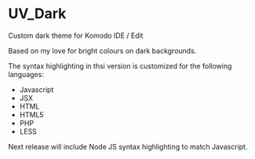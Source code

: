 # UV_Dark
Custom dark theme for Komodo IDE / Edit

Based on my love for bright colours on dark backgrounds.

The syntax highlighting in thsi version is customized for the following languages:

* Javascript
* JSX
* HTML
* HTML5
* PHP
* LESS

Next release will include Node JS syntax highlighting to match Javascript.


